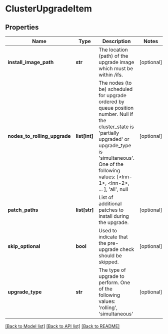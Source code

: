 # ClusterUpgradeItem

## Properties
Name | Type | Description | Notes
------------ | ------------- | ------------- | -------------
**install_image_path** | **str** | The location (path) of the upgrade image which must be within /ifs. | [optional] 
**nodes_to_rolling_upgrade** | **list[int]** | The nodes (to be) scheduled for upgrade ordered by queue position number. Null if the cluster_state is &#39;partially upgraded&#39; or upgrade_type is &#39;simultaneous&#39;. One of the following values: [&lt;lnn-1&gt;, &lt;lnn-2&gt;, ... ], &#39;all&#39;, null | [optional] 
**patch_paths** | **list[str]** | List of additional patches to install during the upgrade. | [optional] 
**skip_optional** | **bool** | Used to indicate that the pre-upgrade check should be skipped. | [optional] 
**upgrade_type** | **str** | The type of upgrade to perform. One of the following values: &#39;rolling&#39;, &#39;simultaneous&#39; | [optional] 

[[Back to Model list]](../README.md#documentation-for-models) [[Back to API list]](../README.md#documentation-for-api-endpoints) [[Back to README]](../README.md)


